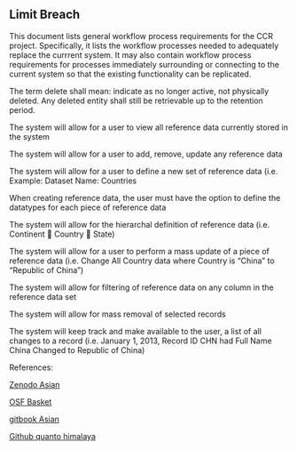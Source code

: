 ## Limit Breach

This document lists general workflow process requirements for the CCR project.  Specifically, it lists the workflow processes needed to adequately replace the currrent system.  It may also contain workflow process 
requirements for processes immediately surrounding or connecting to the current system so that the existing functionality can be replicated. 

The term delete shall mean: indicate as no longer active, not physically deleted.  Any deleted entity shall still be retrievable up to the retention period.

The system will allow for a user to view all reference data currently stored in the system

The system will allow for a user to add, remove, update any reference data 

The system will allow for a user to define a new set of reference data (i.e. Example: Dataset Name: Countries

When creating reference data, the user must have the option to define the datatypes for each piece of reference data 

The system will allow for the hierarchal definition of reference data (i.e. Continent  Country  State)

The system will allow for a user to perform a mass update of a piece of reference data (i.e. Change All Country data where Country is “China” to “Republic of China”)

The system will allow for filtering of reference data on any column in the reference data set

The system will allow for mass removal of selected records 

The system will keep track and make available to the user, a list of all changes to a record (i.e. January 1, 2013, Record ID CHN had Full Name China Changed to Republic of China)





References:
 
[Zenodo Asian](https://zenodo.org/record/5748073)

[OSF Basket](https://osf.io/cjzba/download)
 
[gitbook Asian](https://captim.gitbook.io/eqasian/)

[Github quanto himalaya](https://github.com/timxiao1203/QuantoHimalayan)


 

